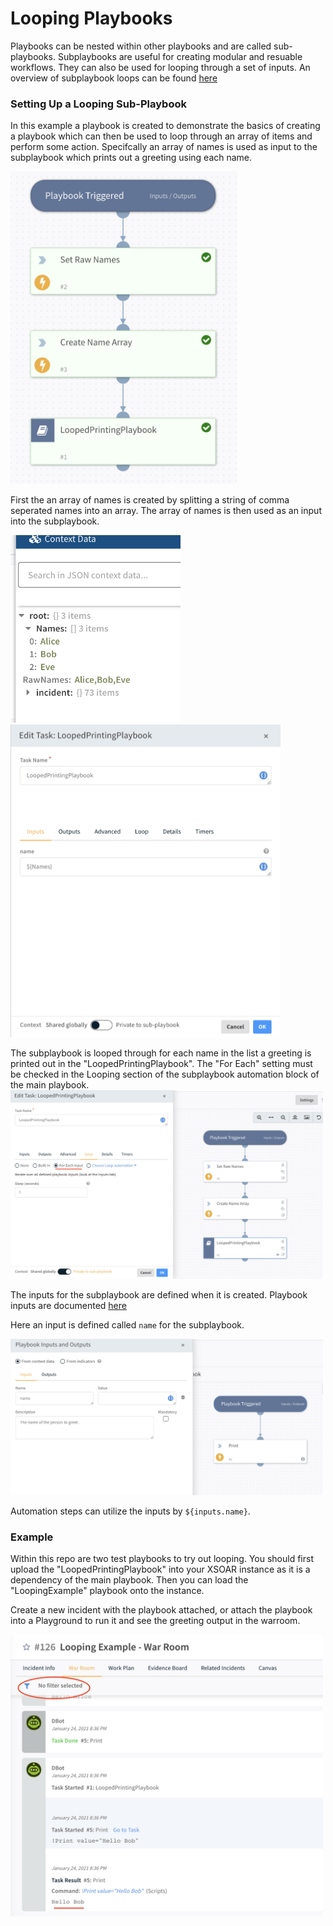 # Looping Playbooks
Playbooks can be nested within other playbooks and are called sub-playbooks.
Subplaybooks are useful for creating modular and resuable workflows.
They can also be used for looping through a set of inputs.
An overview of subplaybook loops can be found [here](https://docs.paloaltonetworks.com/cortex/cortex-xsoar/6-0/cortex-xsoar-admin/playbooks/configure-a-sub-playbook-loop)

### Setting Up a Looping Sub-Playbook
In this example a playbook is created to demonstrate the basics of creating a playbook which can then be used to loop through an array of items and perform some action.
Specifcally an array of names is used as input to the subplaybook which prints out a greeting using each name.

<img src="imgs/playbook-overview.png" alt="alt text" height="500px">

First the an array of names is created by splitting a string of comma seperated names into an array.
The array of names is then used as an input into the subplaybook.

<img src="imgs/names-context.png" alt="alt text" height="300px">
<img src="imgs/looping-input-to-subplaybook.png" alt="alt text" height="500px">

The subplaybook is looped through for each name in the list a greeting is printed out in the "LoopedPrintingPlaybook".
The "For Each" setting must be checked in the Looping section of the subplaybook automation block of the main playbook.
<img src="imgs/looping-settings.png" alt="alt text" width="500px">

The inputs for the subplaybook are defined when it is created. 
Playbook inputs are documented [here](https://docs.paloaltonetworks.com/cortex/cortex-xsoar/6-0/cortex-xsoar-admin/playbooks/playbook-inputs-and-outputs)


Here an input is defined called `name` for the subplaybook.


<img src="imgs/subplaybook-inputs-defined.png" alt="alt text" width="500px">

Automation steps can utilize the inputs by `${inputs.name}`.

### Example
Within this repo are two test playbooks to try out looping. 
You should first upload the "LoopedPrintingPlaybook" into your XSOAR instance as it is a dependency of the main playbook.
Then you can load the "LoopingExample" playbook onto the instance.

Create a new incident with the playbook attached, or attach the playbook into a Playground to run it and see the greeting output in the warroom.

<img src="imgs/looping-warroom.png" alt="alt text" width="500px">
